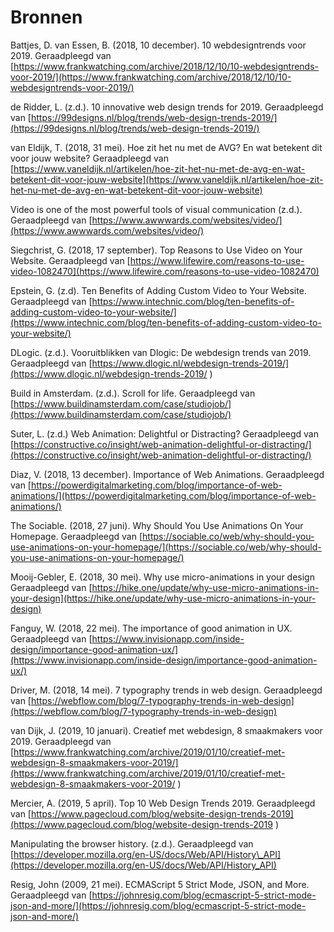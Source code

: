 # Bronnen

Battjes, D. van Essen, B. \(2018, 10 december\). 10 webdesigntrends voor 2019. Geraadpleegd van [https://www.frankwatching.com/archive/2018/12/10/10-webdesigntrends-voor-2019/](https://www.frankwatching.com/archive/2018/12/10/10-webdesigntrends-voor-2019/)

de Ridder, L. \(z.d.\). 10 innovative web design trends for 2019. Geraadpleegd van [https://99designs.nl/blog/trends/web-design-trends-2019/](https://99designs.nl/blog/trends/web-design-trends-2019/)

van Eldijk, T. \(2018, 31 mei\). Hoe zit het nu met de AVG? En wat betekent dit voor jouw website? Geraadpleegd van [https://www.vaneldijk.nl/artikelen/hoe-zit-het-nu-met-de-avg-en-wat-betekent-dit-voor-jouw-website](https://www.vaneldijk.nl/artikelen/hoe-zit-het-nu-met-de-avg-en-wat-betekent-dit-voor-jouw-website)

Video is one of the most powerful tools of visual communication \(z.d.\). Geraadpleegd van [https://www.awwwards.com/websites/video/](https://www.awwwards.com/websites/video/)

Siegchrist, G. \(2018, 17 september\). Top Reasons to Use Video on Your Website. Geraadpleegd van [https://www.lifewire.com/reasons-to-use-video-1082470](https://www.lifewire.com/reasons-to-use-video-1082470)

Epstein, G. \(z.d\). Ten Benefits of Adding Custom Video to Your Website. Geraadpleegd van [https://www.intechnic.com/blog/ten-benefits-of-adding-custom-video-to-your-website/](https://www.intechnic.com/blog/ten-benefits-of-adding-custom-video-to-your-website/)

DLogic. \(z.d.\). Vooruitblikken van Dlogic: De webdesign trends van 2019. Geraadpleegd van [https://www.dlogic.nl/webdesign-trends-2019/](https://www.dlogic.nl/webdesign-trends-2019/
)

Build in Amsterdam. \(z.d.\). Scroll for life. Geraadpleegd van [https://www.buildinamsterdam.com/case/studiojob/](https://www.buildinamsterdam.com/case/studiojob/)

Suter, L. \(z.d.\) Web Animation: Delightful or Distracting? Geraadpleegd van [https://constructive.co/insight/web-animation-delightful-or-distracting/](https://constructive.co/insight/web-animation-delightful-or-distracting/)

Diaz, V. \(2018, 13 december\). Importance of Web Animations. Geraadpleegd van [https://powerdigitalmarketing.com/blog/importance-of-web-animations/](https://powerdigitalmarketing.com/blog/importance-of-web-animations/)

The Sociable. \(2018, 27 juni\). Why Should You Use Animations On Your Homepage. Geraadpleegd van [https://sociable.co/web/why-should-you-use-animations-on-your-homepage/](https://sociable.co/web/why-should-you-use-animations-on-your-homepage/)

Mooij-Gebler, E. \(2018, 30 mei\). Why use micro-animations in your design Geraadpleegd van [https://hike.one/update/why-use-micro-animations-in-your-design](https://hike.one/update/why-use-micro-animations-in-your-design)

Fanguy, W. \(2018, 22 mei\). The importance of good animation in UX. Geraadpleegd van [https://www.invisionapp.com/inside-design/importance-good-animation-ux/](https://www.invisionapp.com/inside-design/importance-good-animation-ux/)

Driver, M. \(2018, 14 mei\). 7 typography trends in web design. Geraadpleegd van [https://webflow.com/blog/7-typography-trends-in-web-design](https://webflow.com/blog/7-typography-trends-in-web-design)

van Dijk, J. \(2019, 10 januari\). Creatief met webdesign, 8 smaakmakers voor 2019. Geraadpleegd van [https://www.frankwatching.com/archive/2019/01/10/creatief-met-webdesign-8-smaakmakers-voor-2019/](https://www.frankwatching.com/archive/2019/01/10/creatief-met-webdesign-8-smaakmakers-voor-2019/
)

Mercier, A. \(2019, 5 april\). Top 10 Web Design Trends 2019. Geraadpleegd van [https://www.pagecloud.com/blog/website-design-trends-2019](https://www.pagecloud.com/blog/website-design-trends-2019
)

Manipulating the browser history. \(z.d.\). Geraadpleegd van [https://developer.mozilla.org/en-US/docs/Web/API/History\_API](https://developer.mozilla.org/en-US/docs/Web/API/History_API)

Resig, John \(2009, 21 mei\). ECMAScript 5 Strict Mode, JSON, and More. Geraadpleegd van [https://johnresig.com/blog/ecmascript-5-strict-mode-json-and-more/](https://johnresig.com/blog/ecmascript-5-strict-mode-json-and-more/)

